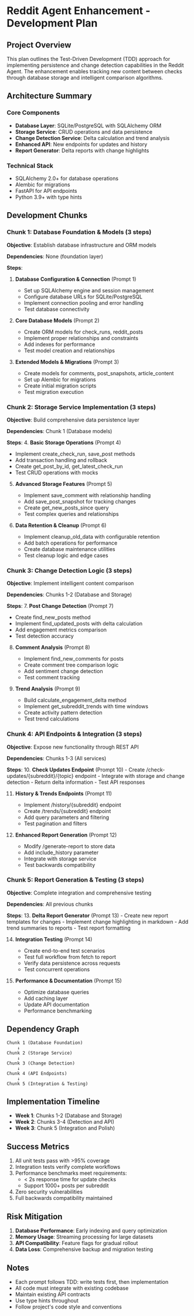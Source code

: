 # Reddit Agent Enhancement - Development Plan

## Project Overview

This plan outlines the Test-Driven Development (TDD) approach for implementing persistence and change detection capabilities in the Reddit Agent. The enhancement enables tracking new content between checks through database storage and intelligent comparison algorithms.

## Architecture Summary

### Core Components

- **Database Layer**: SQLite/PostgreSQL with SQLAlchemy ORM
- **Storage Service**: CRUD operations and data persistence
- **Change Detection Service**: Delta calculation and trend analysis
- **Enhanced API**: New endpoints for updates and history
- **Report Generator**: Delta reports with change highlights

### Technical Stack

- SQLAlchemy 2.0+ for database operations
- Alembic for migrations
- FastAPI for API endpoints
- Python 3.9+ with type hints

## Development Chunks

### Chunk 1: Database Foundation & Models (3 steps)

**Objective**: Establish database infrastructure and ORM models

**Dependencies**: None (foundation layer)

**Steps**:

1. **Database Configuration & Connection** (Prompt 1)
   - Set up SQLAlchemy engine and session management
   - Configure database URLs for SQLite/PostgreSQL
   - Implement connection pooling and error handling
   - Test database connectivity

2. **Core Database Models** (Prompt 2)
   - Create ORM models for check_runs, reddit_posts
   - Implement proper relationships and constraints
   - Add indexes for performance
   - Test model creation and relationships

3. **Extended Models & Migrations** (Prompt 3)
   - Create models for comments, post_snapshots, article_content
   - Set up Alembic for migrations
   - Create initial migration scripts
   - Test migration execution

### Chunk 2: Storage Service Implementation (3 steps)

**Objective**: Build comprehensive data persistence layer

**Dependencies**: Chunk 1 (Database models)

**Steps**:
4. **Basic Storage Operations** (Prompt 4)

- Implement create_check_run, save_post methods
- Add transaction handling and rollback
- Create get_post_by_id, get_latest_check_run
- Test CRUD operations with mocks

5. **Advanced Storage Features** (Prompt 5)
   - Implement save_comment with relationship handling
   - Add save_post_snapshot for tracking changes
   - Create get_new_posts_since query
   - Test complex queries and relationships

6. **Data Retention & Cleanup** (Prompt 6)
   - Implement cleanup_old_data with configurable retention
   - Add batch operations for performance
   - Create database maintenance utilities
   - Test cleanup logic and edge cases

### Chunk 3: Change Detection Logic (3 steps)

**Objective**: Implement intelligent content comparison

**Dependencies**: Chunks 1-2 (Database and Storage)

**Steps**:
7. **Post Change Detection** (Prompt 7)

- Create find_new_posts method
- Implement find_updated_posts with delta calculation
- Add engagement metrics comparison
- Test detection accuracy

8. **Comment Analysis** (Prompt 8)
   - Implement find_new_comments for posts
   - Create comment tree comparison logic
   - Add sentiment change detection
   - Test comment tracking

9. **Trend Analysis** (Prompt 9)
   - Build calculate_engagement_delta method
   - Implement get_subreddit_trends with time windows
   - Create activity pattern detection
   - Test trend calculations

### Chunk 4: API Endpoints & Integration (3 steps)

**Objective**: Expose new functionality through REST API

**Dependencies**: Chunks 1-3 (All services)

**Steps**:
10. **Check Updates Endpoint** (Prompt 10)
    - Create /check-updates/{subreddit}/{topic} endpoint
    - Integrate with storage and change detection
    - Return delta information
    - Test API responses

11. **History & Trends Endpoints** (Prompt 11)
    - Implement /history/{subreddit} endpoint
    - Create /trends/{subreddit} endpoint
    - Add query parameters and filtering
    - Test pagination and filters

12. **Enhanced Report Generation** (Prompt 12)
    - Modify /generate-report to store data
    - Add include_history parameter
    - Integrate with storage service
    - Test backwards compatibility

### Chunk 5: Report Generation & Testing (3 steps)

**Objective**: Complete integration and comprehensive testing

**Dependencies**: All previous chunks

**Steps**:
13. **Delta Report Generator** (Prompt 13)
    - Create new report templates for changes
    - Implement change highlighting in markdown
    - Add trend summaries to reports
    - Test report formatting

14. **Integration Testing** (Prompt 14)
    - Create end-to-end test scenarios
    - Test full workflow from fetch to report
    - Verify data persistence across requests
    - Test concurrent operations

15. **Performance & Documentation** (Prompt 15)
    - Optimize database queries
    - Add caching layer
    - Update API documentation
    - Performance benchmarking

## Dependency Graph

```
Chunk 1 (Database Foundation)
    ↓
Chunk 2 (Storage Service)
    ↓
Chunk 3 (Change Detection)
    ↓
Chunk 4 (API Endpoints)
    ↓
Chunk 5 (Integration & Testing)
```

## Implementation Timeline

- **Week 1**: Chunks 1-2 (Database and Storage)
- **Week 2**: Chunks 3-4 (Detection and API)
- **Week 3**: Chunk 5 (Integration and Polish)

## Success Metrics

1. All unit tests pass with >95% coverage
2. Integration tests verify complete workflows
3. Performance benchmarks meet requirements:
   - < 2s response time for update checks
   - Support 1000+ posts per subreddit
4. Zero security vulnerabilities
5. Full backwards compatibility maintained

## Risk Mitigation

1. **Database Performance**: Early indexing and query optimization
2. **Memory Usage**: Streaming processing for large datasets
3. **API Compatibility**: Feature flags for gradual rollout
4. **Data Loss**: Comprehensive backup and migration testing

## Notes

- Each prompt follows TDD: write tests first, then implementation
- All code must integrate with existing codebase
- Maintain existing API contracts
- Use type hints throughout
- Follow project's code style and conventions
